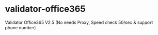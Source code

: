 # validator-office365
Validator Office365 V2.5 (No needs Proxy, Speed check 50/sec &amp; support phone number)
